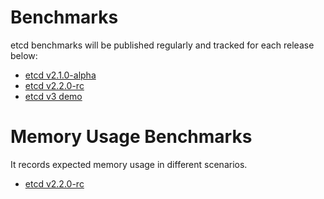 # Benchmarks

etcd benchmarks will be published regularly and tracked for each release below:

- [etcd v2.1.0-alpha](./etcd-2-1-0-alpha-benchmarks.md)
- [etcd v2.2.0-rc](./etcd-2-2-0-rc-benchmarks.md)
- [etcd v3 demo](./etcd-3-demo-benchmarks.md)

# Memory Usage Benchmarks

It records expected memory usage in different scenarios.

- [etcd v2.2.0-rc](./etcd-2-2-0-rc-memory-benchmarks.md)

